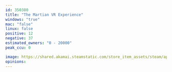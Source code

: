 ```yaml
---
id: 350380
title: "The Martian VR Experience"
windows: "true"
mac: "false"
linux: false
positive: 12
negative: 37
estimated_owners: "0 - 20000"
peak_ccu: 0

image: https://shared.akamai.steamstatic.com/store_item_assets/steam/apps/350380/header.jpg?t=1479239128
opinions:
---
```

